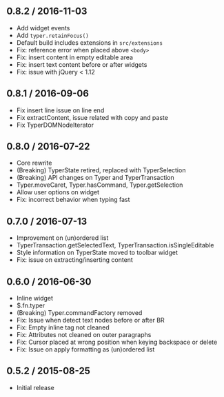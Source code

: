 ## 0.8.2 / 2016-11-03

- Add widget events
- Add `typer.retainFocus()`
- Default build includes extensions in `src/extensions`
- Fix: reference error when placed above `<body>`
- Fix: insert content in empty editable area
- Fix: insert text content before or after widgets
- Fix: issue with jQuery < 1.12


## 0.8.1 / 2016-09-06

- Fix insert line issue on line end
- Fix extractContent, issue related with copy and paste
- Fix TyperDOMNodeIterator

## 0.8.0 / 2016-07-22

- Core rewrite
- (Breaking) TyperState retired, replaced with TyperSelection
- (Breaking) API changes on Typer and TyperTransaction
- Typer.moveCaret, Typer.hasCommand, Typer.getSelection
- Allow user options on widget
- Fix: incorrect behavior when typing fast

## 0.7.0 / 2016-07-13

- Improvement on (un)ordered list
- TyperTransaction.getSelectedText, TyperTransaction.isSingleEditable
- Style information on TyperState moved to toolbar widget
- Fix: issue on extracting/inserting content

## 0.6.0 / 2016-06-30

- Inline widget
- $.fn.typer
- (Breaking) Typer.commandFactory removed
- Fix: Issue when detect text nodes before or after BR
- Fix: Empty inline tag not cleaned
- Fix: Attributes not cleaned on outer paragraphs
- Fix: Cursor placed at wrong position when keying backspace or delete
- Fix: Issue on apply formatting as (un)ordered list

## 0.5.2 / 2015-08-25

- Initial release
